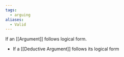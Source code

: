 ```yaml
---
tags:
  - arguing
aliases:
  - Valid
---
```

If an [[Argument]] follows logical form.
- If a [[Deductive Argument]] follows its logical form